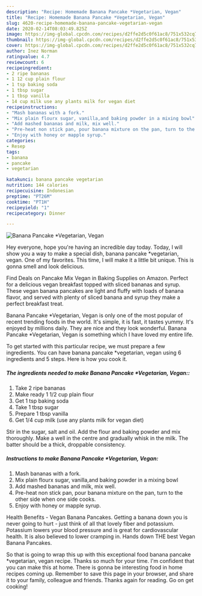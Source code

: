 ```yaml
---
description: "Recipe: Homemade Banana Pancake *Vegetarian, Vegan"
title: "Recipe: Homemade Banana Pancake *Vegetarian, Vegan"
slug: 4620-recipe-homemade-banana-pancake-vegetarian-vegan
date: 2020-02-14T08:03:49.825Z
image: https://img-global.cpcdn.com/recipes/d2ffe2d5c0f61ac8/751x532cq70/banana-pancake-vegetarian-vegan-recipe-main-photo.jpg
thumbnail: https://img-global.cpcdn.com/recipes/d2ffe2d5c0f61ac8/751x532cq70/banana-pancake-vegetarian-vegan-recipe-main-photo.jpg
cover: https://img-global.cpcdn.com/recipes/d2ffe2d5c0f61ac8/751x532cq70/banana-pancake-vegetarian-vegan-recipe-main-photo.jpg
author: Inez Norman
ratingvalue: 4.7
reviewcount: 6
recipeingredient:
- 2 ripe bananas
- 1 12 cup plain flour
- 1 tsp baking soda
- 1 tbsp sugar
- 1 tbsp vanilla
- 14 cup milk use any plants milk for vegan diet
recipeinstructions:
- "Mash bananas with a fork."
- "Mix plain flourx sugar, vanilla,and baking powder in a mixing bowl"
- "Add mashed bananas and milk, mix well."
- "Pre-heat non stick pan, pour banana mixture on the pan, turn to the other side when one side cooks."
- "Enjoy with honey or mapple syrup."
categories:
- Resep
tags:
- banana
- pancake
- vegetarian

katakunci: banana pancake vegetarian
nutrition: 144 calories
recipecuisine: Indonesian
preptime: "PT26M"
cooktime: "PT1H"
recipeyield: "1"
recipecategory: Dinner

---
```



![Banana Pancake *Vegetarian, Vegan](https://img-global.cpcdn.com/recipes/d2ffe2d5c0f61ac8/751x532cq70/banana-pancake-vegetarian-vegan-recipe-main-photo.jpg)

Hey everyone, hope you're having an incredible day today. Today, I will show you a way to make a special dish, banana pancake *vegetarian, vegan. One of my favorites. This time, I will make it a little bit unique. This is gonna smell and look delicious.

Find Deals on Pancake Mix Vegan in Baking Supplies on Amazon. Perfect for a delicious vegan breakfast topped with sliced bananas and syrup. These vegan banana pancakes are light and fluffy with loads of banana flavor, and served with plenty of sliced banana and syrup they make a perfect breakfast treat.

Banana Pancake *Vegetarian, Vegan is only one of the most popular of recent trending foods in the world. It's simple, it is fast, it tastes yummy. It's enjoyed by millions daily. They are nice and they look wonderful. Banana Pancake *Vegetarian, Vegan is something which I have loved my entire life.


To get started with this particular recipe, we must prepare a few ingredients. You can have banana pancake *vegetarian, vegan using 6 ingredients and 5 steps. Here is how you cook it.

##### The ingredients needed to make Banana Pancake *Vegetarian, Vegan::

1. Take 2 ripe bananas
1. Make ready 1 1/2 cup plain flour
1. Get 1 tsp baking soda
1. Take 1 tbsp sugar
1. Prepare 1 tbsp vanilla
1. Get 1/4 cup milk (use any plants milk for vegan diet)


Stir in the sugar, salt and oil. Add the flour and baking powder and mix thoroughly. Make a well in the centre and gradually whisk in the milk. The batter should be a thick, droppable consistency. 

##### Instructions to make Banana Pancake *Vegetarian, Vegan:

1. Mash bananas with a fork.
1. Mix plain flourx sugar, vanilla,and baking powder in a mixing bowl
1. Add mashed bananas and milk, mix well.
1. Pre-heat non stick pan, pour banana mixture on the pan, turn to the other side when one side cooks.
1. Enjoy with honey or mapple syrup.


Health Benefits - Vegan Banana Pancakes. Getting a banana down you is never going to hurt - just think of all that lovely fiber and potassium. Potassium lowers your blood pressure and is great for cardiovascular health. It is also believed to lower cramping in. Hands down THE best Vegan Banana Pancakes. 

So that is going to wrap this up with this exceptional food banana pancake *vegetarian, vegan recipe. Thanks so much for your time. I'm confident that you can make this at home. There is gonna be interesting food in home recipes coming up. Remember to save this page in your browser, and share it to your family, colleague and friends. Thanks again for reading. Go on get cooking!
